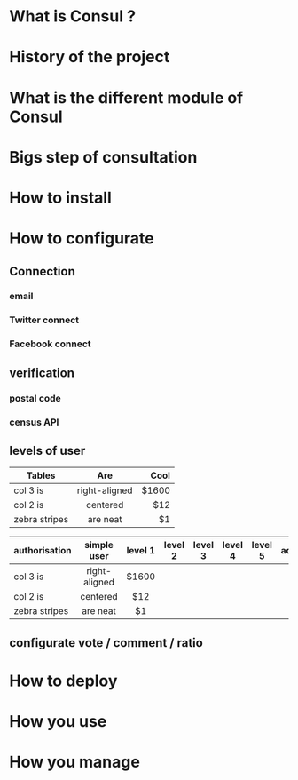 # What is Consul ?
# History of the project
# What is the different module of Consul
# Bigs step of consultation
# How to install
# How to configurate
## Connection
### email
### Twitter connect
### Facebook connect
## verification
### postal code
### census API
## levels of user

| Tables        | Are           | Cool  |
| ------------- |:-------------:| -----:|
| col 3 is      | right-aligned | $1600 |
| col 2 is      | centered      |   $12 |
| zebra stripes | are neat      |    $1 |



| authorisation | simple user | level 1 | level 2 | level 3 | level 4 | level 5 | admin |
| --------------|:-------------:|:-------------:|:-------------:|:-------------:|:-------------:|:-------------:| -----:|
| col 3 is      | right-aligned | $1600 |
| col 2 is      | centered      |   $12 |
| zebra stripes | are neat      |    $1 |
## configurate vote / comment / ratio
# How to deploy
# How you use
# How you manage